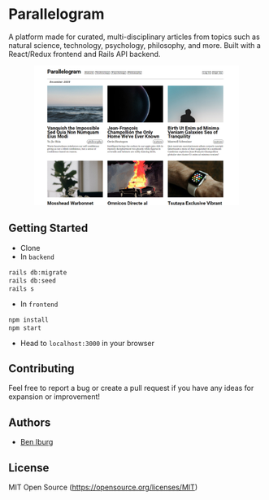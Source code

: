 # Parallelogram
A platform made for curated, multi-disciplinary articles from topics such as natural science, technology, psychology, philosophy, and more. Built with a React/Redux frontend and Rails API backend.

<p align="center">
  <img width="80%" height="80%" src="frontend/public/parallelogram.jpg">
</p>

## Getting Started

- Clone
- In `backend`
```
rails db:migrate
rails db:seed
rails s
```
- In `frontend`
```
npm install
npm start
```
- Head to `localhost:3000` in your browser

## Contributing

Feel free to report a bug or create a pull request if you have any ideas for expansion or improvement!

## Authors

- [Ben Iburg](https://github.com/bbbtttiii)

## License

MIT Open Source (https://opensource.org/licenses/MIT)
